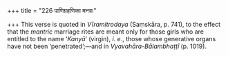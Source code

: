 +++
title = "226 पाणिग्रहणिका मन्त्राः"

+++
This verse is quoted in *Vīramitrodaya* (Saṃskāra, p. 741), to the
effect that the *mantric* marriage rites are meant only for those girls
who are entitled to the name ‘*Kanyā*’ (virgin), *i*. *e*., those whose
generative organs have not been ‘penetrated’;—and in
*Vyavahāra-Bālambhaṭṭī* (p. 1019).


